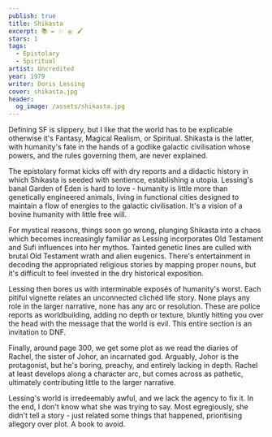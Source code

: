 ```yaml
---
publish: true
title: Shikasta
excerpt: 📚 ✒️ ✨ 🛸 🖌️
stars: 1
tags:
  - Epistolary
  - Spiritual
artist: Uncredited
year: 1979
writer: Doris Lessing
cover: shikasta.jpg
header:
  og_image: /assets/shikasta.jpg
---
```

Defining SF is slippery, but I like that the world has to be explicable otherwise it's Fantasy, Magical Realism, or Spiritual. Shikasta is the latter, with humanity's fate in the hands of a godlike galactic civilisation whose powers, and the rules governing them, are never explained.

The epistolary format kicks off with dry reports and a didactic history in which Shikasta is seeded with sentience, establishing a utopia. Lessing's banal Garden of Eden is hard to love - humanity is little more than genetically engineered animals, living in functional cities designed to maintain a flow of energies to the galactic civilisation. It's a vision of a bovine humanity with little free will.

For mystical reasons, things soon go wrong, plunging Shikasta into a chaos which becomes increasingly familiar as Lessing incorporates Old Testament and Sufi influences into her mythos. Tainted genetic lines are culled with brutal Old Testament wrath and alien eugenics. There's entertainment in decoding the appropriated religious stories by mapping proper nouns, but it's difficult to feel invested in the dry historical exposition.

Lessing then bores us with interminable exposés of humanity's worst. Each pitiful vignette relates an unconnected clichéd life story. None plays any role in the larger narrative, none has any arc or resolution. These are police reports as worldbuilding, adding no depth or texture, bluntly hitting you over the head with the message that the world is evil. This entire section is an invitation to DNF.

Finally, around page 300, we get some plot as we read the diaries of Rachel, the sister of Johor, an incarnated god. Arguably, Johor is the protagonist, but he's boring, preachy, and entirely lacking in depth. Rachel at least develops along a character arc, but comes across as pathetic, ultimately contributing little to the larger narrative.

Lessing's world is irredeemably awful, and we lack the agency to fix it. In the end, I don't know what she was trying to say. Most egregiously, she didn't tell a story - just related some things that happened, prioritising allegory over plot. A book to avoid.